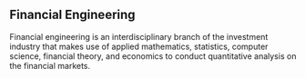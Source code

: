 ## Financial Engineering

Financial engineering is an interdisciplinary branch of the investment industry that makes use of applied mathematics, statistics, computer science, financial theory, and economics to conduct quantitative analysis on the financial markets.
